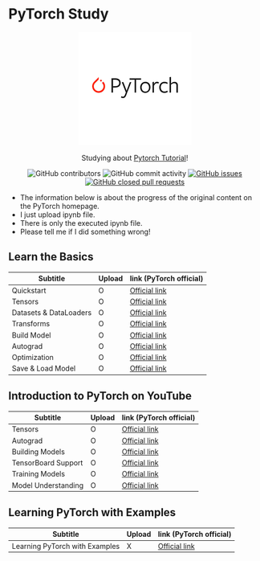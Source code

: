 # PyTorch Study

<p align="center">
  <img src = "./Pytorch.png">
</p>
<div align="center">

Studying about [Pytorch Tutorial](https://pytorch.org/tutorials/)!<br>


![GitHub contributors](https://img.shields.io/github/contributors/Woni0204/PyTorchStudy)
![GitHub commit activity](https://img.shields.io/github/commit-activity/m/Woni0204/PyTorchStudy)
[![GitHub issues](https://img.shields.io/github/issues/Woni0204/PyTorchStudy?color=%232da44e)](https://github.com/Woni0204/PyTorchStudy/issues)
[![GitHub closed pull requests](https://img.shields.io/github/issues-pr-closed/Woni0204/PyTorchStudy?color=%238250df)](https://github.com/Woni0204/PyTorchStudy/pulls)


</div>

* The information below is about the progress of the original content on the PyTorch homepage.
* I just upload ipynb file.
* There is only the executed ipynb file.
* Please tell me if I did something wrong!

## Learn the Basics
| Subtitle | Upload | link (PyTorch official) |
| ------- | --- | ------ |
| Quickstart | O | [Official link](https://pytorch.org/tutorials/beginner/basics/quickstart_tutorial.html) |
| Tensors | O | [Official link](https://pytorch.org/tutorials/beginner/basics/tensorqs_tutorial.html) |
| Datasets & DataLoaders | O | [Official link](https://pytorch.org/tutorials/beginner/basics/data_tutorial.html) |
| Transforms | O | [Official link](https://pytorch.org/tutorials/beginner/basics/transforms_tutorial.html) |
| Build Model | O | [Official link](https://pytorch.org/tutorials/beginner/basics/buildmodel_tutorial.html) |
| Autograd | O | [Official link](https://pytorch.org/tutorials/beginner/basics/autogradqs_tutorial.html) |
| Optimization | O | [Official link](https://pytorch.org/tutorials/beginner/basics/optimization_tutorial.html) |
| Save & Load Model | O | [Official link](https://pytorch.org/tutorials/beginner/basics/saveloadrun_tutorial.html) |

## Introduction to PyTorch on YouTube
| Subtitle | Upload | link (PyTorch official) |
| ------- | --- | ------ |
| Tensors | O | [Official link](https://pytorch.org/tutorials/beginner/introyt/tensors_deeper_tutorial.html) |
| Autograd | O | [Official link](https://pytorch.org/tutorials/beginner/introyt/autogradyt_tutorial.html) |
| Building Models | O | [Official link](https://pytorch.org/tutorials/beginner/introyt/modelsyt_tutorial.html) |
| TensorBoard Support | O | [Official link](https://pytorch.org/tutorials/beginner/introyt/tensorboardyt_tutorial.html) |
| Training Models | O | [Official link](https://pytorch.org/tutorials/beginner/introyt/trainingyt.html) |
| Model Understanding | O | [Official link](https://pytorch.org/tutorials/beginner/introyt/captumyt.html) |

## Learning PyTorch with Examples
| Subtitle | Upload | link (PyTorch official) |
| ------- | --- | ------ |
| Learning PyTorch with Examples | X | [Official link](https://pytorch.org/tutorials/beginner/pytorch_with_examples.html) |

